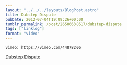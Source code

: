 ```yaml
---
layout: "../../../layouts/BlogPost.astro"
title: Dubstep Dispute
pubDate: 2012-07-04T19:09:26+00:00
tumblr_permalink: /post/26506638517/dubstep-dispute
tags: ["linklog"]
format: "video"
---
```


`vimeo: https://vimeo.com/44878206`

[Dubstep Dispute][1]

[1]: https://vimeo.com/44878206
